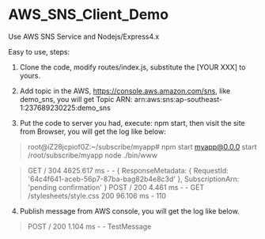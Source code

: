 AWS_SNS_Client_Demo
===================

Use AWS SNS Service and Nodejs/Express4.x

Easy to use, steps:

1. Clone the code, modify routes/index.js, substitute the [YOUR XXX] to yours.

2. Add topic in the AWS, https://console.aws.amazon.com/sns, like demo_sns, you will get Topic ARN:
arn:aws:sns:ap-southeast-1:237689230225:demo_sns

3. Put the code to server you had, execute: npm start, then visit the site from Browser, you will get the log like below:

> root@iZ28jcpiof0Z:~/subscribe/myapp# npm start
> myapp@0.0.0 start /root/subscribe/myapp
> node ./bin/www

> GET / 304 4625.617 ms - -
> { ResponseMetadata: { RequestId: '64c4f641-aceb-56p7-87ba-bag82b4e8c3d' },
  SubscriptionArn: 'pending confirmation' }
> POST / 200 4.461 ms - -
> GET /stylesheets/style.css 200 96.106 ms - 110

4. Publish message from AWS console, you will get the log like below.

> POST / 200 1.104 ms - -
> TestMessage